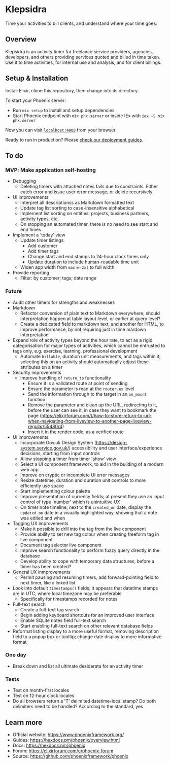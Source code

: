 # Klepsidra

Time your activities to bill clients, and understand where your time goes.

## Overview

Klepsidra is an activity timer for freelance service providers, agencies, developers, and others
providing services quoted and billed in time taken. Use it to time activities, for internal
use and analysis, and for client billings.

## Setup & Installation

Install Elixir, clone this repository, then change into its directory.

To start your Phoenix server:

* Run `mix setup` to install and setup dependencies
* Start Phoenix endpoint with `mix phx.server` or inside IEx with `iex -S mix phx.server`

Now you can visit [`localhost:4000`](http://localhost:4000) from your browser.

Ready to run in production? Please [check our deployment guides](https://hexdocs.pm/phoenix/deployment.html).

## To do

### MVP: Make application self-hosting

* Debugging
  * Deleting timers with attached notes fails due to constraints. Either catch error and issue user error message, or delete recursively
* UI improvements
  * Interpret all descriptionss as Markdown formatted text
  * Update tag list sorting to case-insensitive alphabetical
  * Implement list sorting on entities: projects, business partners, activity types, etc.
  * On stopping an automated timer, there is no need to see start and end times
* Implement a 'today' view
  * Update timer listings
    * Add customer
    * Add timer tags
    * Change start and end stamps to 24-hour clock times only
    * Update duration to include human-readable time unit
  * Widen app width from `max-w-2xl` to full width
* Provide reporting
  * Filter: by customer; tags; date range

### Future

* Audit other timers for strengths and weaknesses
* Markdown
  * Refactor conversion of plain text to Markdown everywhere; should interpretation happen at table layout level, or earlier at query level?
  * Create a dedicated field to markdown text, and another for HTML, to improve performance, by not requiring just in time mardown interpretation
* Expand role of activity types beyond the hour rate, to act as a rigid categorisation for major types of activities, which cannot be entrusted to tags only, e.g. exercise, learning, professional development
  * Automate `billable`, duration unit measurements, and tags within it; selecting this on an activity should automatically adjust these attributes on a timer
* Security improvements
  * Improve handling of `return_to` functionality
    * Ensure it is a validated route at point of sending
    * Ensure the parameter is read at the `router.ex` level
    * Send the information through to the target in an `on_mount` function
    * Remove the parameter and clean up the URL, redirecting to it, before the user can see it, in case they want to bookmark the page (https://elixirforum.com/t/how-to-store-return-to-url-when-navigating-from-liveview-to-another-page-liveview-regular/55480/4)
    * Insert it in the render code, as a verified route
* UI improvements
  * Incorporate Gov.uk Design System (https://design-system.service.gov.uk/) accessibility and user interface/experience decisions, starting from input controls
  * Allow stopping a timer from timer 'show' view
  * Select a UI component framework, to aid in the building of a modern web app
  * Improve on cryptic or incomplete UI error messages
  * Resize datetime, duration and duration unit controls to more efficiently use space
  * Start implementing colour palette
  * Improve presentation of currency fields; at present they use an input control of type 'number' which is unintuitive UX
  * On timer note timeline, next to the `created_on` date, display the `updated_on` date in a visually highlighted way, showing that a note was edited and when
* Tagging UX improvements
  * Make it possible to drill into the tag from the live component
  * Provide ability to set new tag colour when creating freeform tag in live component
  * Document tag selector live component
  * Improve search functionality to perform fuzzy query directly in the database
  * Develop ability to cope with temporary data structures, before a timer has been created?
* General UX inmprovements
  * Permit pausing and resuming timers; add forward-pointing field to next timer, like a linked list
* Look into default `timestamps()` fields; it appears that datetime stamps are in UTC, where local timezone may be preferable
  * Specifically for timestamps recorded for notes
* Full-text search
  * Create a full-text tag search
  * Begin adding keyboard shortcuts for an improved user interface
  * Enable SQLite notes field full-text search
  * Start enabling full-text search on other relevant database fields
* Reformat listing display to a more useful format, removing description field to a popup box or tooltip; change date display to more informative format

### One day

* Break down and list all ultimate desiderata for an activity timer

### Tests

* Test on month-first locales
* Test on 12-hour clock locales
* Do all browsers return a 'T' delimited datetime-local stamp? Do both delimiters need to be handled? According to the standard, yes

## Learn more

* Official website: https://www.phoenixframework.org/
* Guides: https://hexdocs.pm/phoenix/overview.html
* Docs: https://hexdocs.pm/phoenix
* Forum: https://elixirforum.com/c/phoenix-forum
* Source: https://github.com/phoenixframework/phoenix
